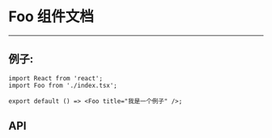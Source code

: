 
# Foo 组件文档
----
## 例子:

```tsx
import React from 'react';
import Foo from './index.tsx';

export default () => <Foo title="我是一个例子" />;

```
## API 
<API hideTitle src="./index.tsx"></API>


